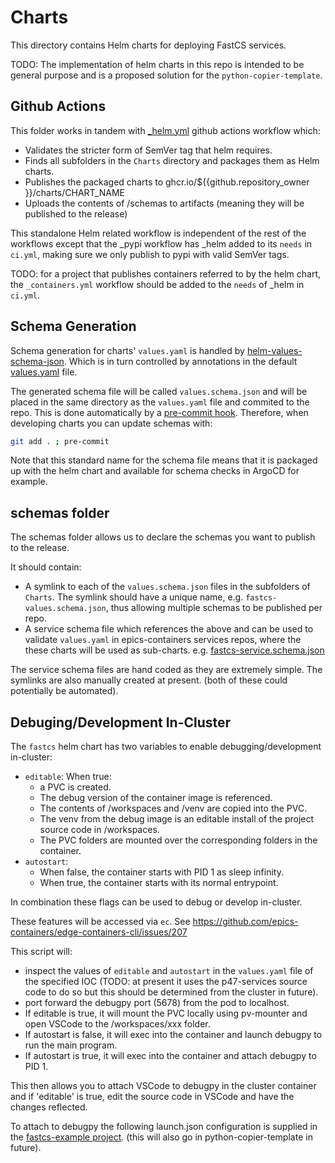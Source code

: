 # Charts

This directory contains Helm charts for deploying FastCS services.

TODO: The implementation of helm charts in this repo is intended to be general purpose and is a proposed solution for the `python-copier-template`.

## Github Actions

This folder works in tandem with [_helm.yml](../.github/workflows/_helm.yml) github actions workflow which:

- Validates the stricter form of SemVer tag that helm requires.
- Finds all subfolders in the `Charts` directory and packages them as Helm charts.
- Publishes the packaged charts to ghcr.io/${{github.repository_owner }}/charts/CHART_NAME
- Uploads the contents of /schemas to artifacts (meaning they will be published to the release)

This standalone Helm related workflow is independent of the rest of the workflows except that the _pypi workflow has _helm added to its `needs` in `ci.yml`, making sure we only publish to pypi with valid SemVer tags.

TODO: for a project that publishes containers referred to by the helm chart, the `_containers.yml` workflow should be added to the `needs` of _helm in `ci.yml`.

## Schema Generation

Schema generation for charts' `values.yaml` is handled by [helm-values-schema-json](https://github.com/losisin/helm-values-schema-json). Which is in turn controlled by annotations in the default [values.yaml](fastcs/values.yaml) file.

The generated schema file will be called `values.schema.json` and will be placed in the same directory as the `values.yaml` file and commited to the repo. This is done automatically by a [pre-commit hook](https://github.com/DiamondLightSource/FastCS/blob/8232393b38cc8e0eee00680e95c2ce06e7983ba6/.pre-commit-config.yaml#L27-L33). Therefore, when developing charts you can update schemas with:

```bash
git add . ; pre-commit
```

Note that this standard name for the schema file means that it is packaged up with the helm chart and available for schema checks in ArgoCD for example.

## schemas folder

The schemas folder allows us to declare the schemas you want to publish to the release.

It should contain:

- A symlink to each of the `values.schema.json` files in the subfolders of `Charts`. The symlink should have a unique name, e.g. `fastcs-values.schema.json`, thus allowing multiple schemas to be published per repo.
- A service schema file which references the above and can be used to validate `values.yaml` in epics-containers services repos, where the these charts will be used as sub-charts. e.g. [fastcs-service.schema.json](../schemas/fastcs-service.schema.json)

The service schema files are hand coded as they are extremely simple. The symlinks are also manually created at present. (both of these could potentially be automated).

## Debuging/Development In-Cluster

The `fastcs` helm chart has two variables to enable debugging/development in-cluster:

- `editable`: When true:
  - a PVC is created.
  - The debug version of the container image is referenced.
  - The contents of /workspaces and /venv are copied into the PVC.
  - The venv from the debug image is an editable install of the project source code in /workspaces.
  - The PVC folders are mounted over the corresponding folders in the container.
- `autostart`:
  - When false, the container starts with PID 1 as sleep infinity.
  - When true, the container starts with its normal entrypoint.

In combination these flags can be used to debug or develop in-cluster.

These features will be accessed via `ec`. See https://github.com/epics-containers/edge-containers-cli/issues/207

This script will:

- inspect the values of `editable` and `autostart` in the `values.yaml` file of the specified IOC (TODO: at present it uses the p47-services source code to do so but this should be determined from the cluster in future).
- port forward the debugpy port (5678) from the pod to localhost.
- If editable is true, it will mount the PVC locally using pv-mounter and open VSCode to the /workspaces/xxx folder.
- If autostart is false, it will exec into the container and launch debugpy to run the main program.
- If autostart is true, it will exec into the container and attach debugpy to PID 1.

This then allows you to attach VSCode to debugpy in the cluster container and if 'editable' is true, edit the source code in VSCode and have the changes reflected.

To attach to debugpy the following launch.json configuration is supplied in the [fastcs-example project](https://github.com/DiamondLightSource/fastcs-example/blob/77daed5f5a2bd01ab4c0e1d8c812e8754b254674/.vscode/launch.json#L7-L22). (this will also go in python-copier-template in future).
